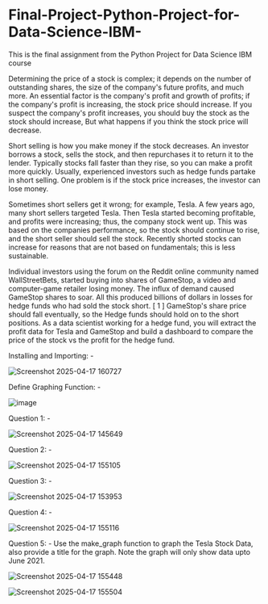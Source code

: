 # Final-Project-Python-Project-for-Data-Science-IBM-
This is the final assignment from the Python Project for Data Science IBM course

Determining the price of a stock is complex; it depends on the number of outstanding shares, the size of the company's future profits, and much more.  An essential factor is the company's profit and growth of profits; if the company's profit is increasing, the stock price should increase.  If you suspect the company's profit increases, you should buy the stock as the stock should increase, But what happens if you think the stock price will decrease. 

Short selling is how you make money if the stock decreases. An investor borrows a stock, sells the stock, and then repurchases it to return it to the lender.  Typically stocks fall faster than they rise, so you can make a profit more quickly. Usually, experienced investors such as hedge funds partake in short selling. One problem is if the stock price increases, the investor can lose money.

Sometimes short sellers get it wrong; for example, Tesla.  A few years ago, many short sellers targeted Tesla. Then Tesla started becoming profitable, and profits were increasing; thus, the company stock went up. This was based on the companies performance, so the stock should continue to rise, and the short seller should sell the stock.  Recently shorted stocks can increase for reasons that are not based on fundamentals; this is less sustainable. 

Individual investors using the forum on the Reddit online community named WallStreetBets, started buying into shares of GameStop, a video and computer-game retailer losing money. The influx of demand caused GameStop shares to soar.  All this produced billions of dollars in losses for hedge funds who had sold the stock short. [
 1
] GameStop's share price should fall eventually, so the Hedge funds should hold on to the short positions. As a data scientist working for a hedge fund, you will extract the profit data for Tesla and GameStop and build a dashboard to compare the price of the stock vs the profit for the hedge fund.


Installing and Importing: - 

![Screenshot 2025-04-17 160727](https://github.com/user-attachments/assets/492039a6-ba78-4ed9-ae48-7b77a0c827b8)

Define Graphing Function: -

![image](https://github.com/user-attachments/assets/0a7070ad-5161-4529-aa29-855c52d9d1dd)

Question 1: -

![Screenshot 2025-04-17 145649](https://github.com/user-attachments/assets/bd1eac81-46c6-4f16-86c0-903154604511)

Question 2: -

![Screenshot 2025-04-17 155105](https://github.com/user-attachments/assets/6fe348b5-6c75-451a-b739-59b35524d355)

Question 3: - 

![Screenshot 2025-04-17 153953](https://github.com/user-attachments/assets/01d57ee4-9694-4b30-8330-9b3554543714)

Question 4: -

![Screenshot 2025-04-17 155116](https://github.com/user-attachments/assets/26c05488-fe07-400f-9941-f3f03521eef1)

Question 5: - Use the make_graph function to graph the Tesla Stock Data, also provide a title for the graph. Note the graph will only show data upto June 2021.

![Screenshot 2025-04-17 155448](https://github.com/user-attachments/assets/55bd33c1-3518-4e87-946a-a558394cc53f)

![Screenshot 2025-04-17 155504](https://github.com/user-attachments/assets/70c16cde-ce9c-4422-8354-8a63b48e1116)
